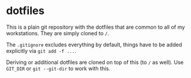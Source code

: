 # dotfiles

This is a plain git repository with the dotfiles that are common to all
of my workstations. They are simply cloned to `/`.

The `.gitignore` excludes everything by default, things have to be added
explicitly via `git add -f ...`.

Deriving or additional dotfiles are cloned on top of
this (to `/` as well). Use `GIT_DIR` or `git --git-dir` to work with this.
